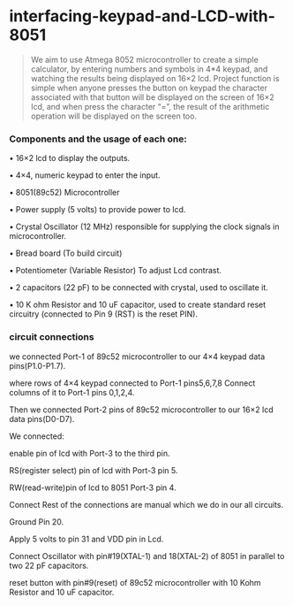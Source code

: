 # interfacing-keypad-and-LCD-with-8051
> We aim to use Atmega 8052 microcontroller to create a simple calculator, by entering numbers and symbols in 4*4 keypad, and watching the results being displayed on 16×2 lcd.
Project function is simple when anyone presses the button on keypad the character associated with that button will be displayed on the screen of 16×2 lcd, and when press the character “=”, the result of the arithmetic operation will be displayed on the screen too.

### Components and the usage of each one:

•	16×2 lcd   to display the outputs.

•	4×4, numeric keypad to enter the input.

•	8051(89c52) Microcontroller 

•	Power supply (5 volts) to provide power to lcd.

•	Crystal Oscillator (12 MHz) responsible for supplying the clock signals in microcontroller.

•	Bread board (To build circuit)

•	Potentiometer (Variable Resistor) To adjust Lcd contrast.

•	2 capacitors (22 pF) to be connected with crystal, used to oscillate it.

•	10 K ohm Resistor and 10 uF capacitor, used to create standard reset circuitry (connected to Pin 9 (RST) is the reset PIN).

### circuit connections
we connected Port-1 of 89c52 microcontroller to our 4×4 keypad data pins(P1.0-P1.7). 

where rows of 4×4 keypad connected to Port-1 pins5,6,7,8 Connect columns of it to Port-1 pins 0,1,2,4.

Then we connected Port-2 pins of 89c52 microcontroller to our 16×2 lcd data pins(D0-D7). 

We connected:

 enable pin of lcd with Port-3 to the third pin. 
 
 RS(register select) pin of lcd with Port-3 pin 5. 
 
 RW(read-write)pin of lcd to 8051 Port-3 pin 4. 
 
 Connect Rest of the connections are manual which we do in our all circuits. 
 
 Ground Pin 20. 
 
 Apply 5 volts to pin 31 and VDD pin in Lcd. 
 
Connect Oscillator with pin#19(XTAL-1) and 18(XTAL-2) of 8051 in parallel to two 22 pF capacitors. 

reset button with pin#9(reset) of 89c52 microcontroller with 10 Kohm Resistor and 10 uF capacitor.




